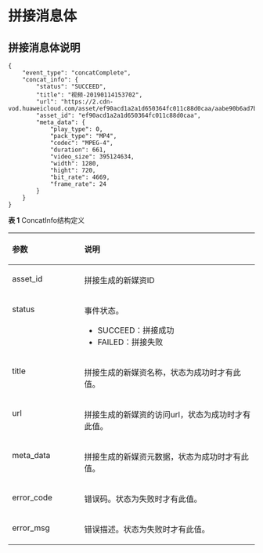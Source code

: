 # 拼接消息体<a name="ZH-CN_TOPIC_0139686936"></a>

## 拼接消息体说明<a name="section5996727439"></a>

```
{
	"event_type": "concatComplete",
	"concat_info": {
		"status": "SUCCEED",
		"title": "视频-20190114153702",
		"url": "https://2.cdn-vod.huaweicloud.com/asset/ef90acd1a2a1d650364fc011c88d0caa/aabe90b6ad7bfe7362e5719821def265.mp4",
		"asset_id": "ef90acd1a2a1d650364fc011c88d0caa",
		"meta_data": {
			"play_type": 0,
			"pack_type": "MP4",
			"codec": "MPEG-4",
			"duration": 661,
			"video_size": 395124634,
			"width": 1280,
			"hight": 720,
			"bit_rate": 4669,
			"frame_rate": 24
		}
	}
}
```

**表 1**  ConcatInfo结构定义

<a name="table129207577510"></a>
<table><thead align="left"><tr id="row592118571959"><th class="cellrowborder" valign="top" width="29.270000000000003%" id="mcps1.2.3.1.1"><p id="p15989769"><a name="p15989769"></a><a name="p15989769"></a>参数</p>
</th>
<th class="cellrowborder" valign="top" width="70.73%" id="mcps1.2.3.1.2"><p id="p13188912613"><a name="p13188912613"></a><a name="p13188912613"></a>说明</p>
</th>
</tr>
</thead>
<tbody><tr id="row149229571651"><td class="cellrowborder" valign="top" width="29.270000000000003%" headers="mcps1.2.3.1.1 "><p id="p1769717301364"><a name="p1769717301364"></a><a name="p1769717301364"></a>asset_id</p>
</td>
<td class="cellrowborder" valign="top" width="70.73%" headers="mcps1.2.3.1.2 "><p id="p19698103011612"><a name="p19698103011612"></a><a name="p19698103011612"></a>拼接生成的新媒资ID</p>
</td>
</tr>
<tr id="row49231757556"><td class="cellrowborder" valign="top" width="29.270000000000003%" headers="mcps1.2.3.1.1 "><p id="p169883017618"><a name="p169883017618"></a><a name="p169883017618"></a>status</p>
</td>
<td class="cellrowborder" valign="top" width="70.73%" headers="mcps1.2.3.1.2 "><p id="p20698183017614"><a name="p20698183017614"></a><a name="p20698183017614"></a>事件状态。</p>
<a name="ul8589317175"></a><a name="ul8589317175"></a><ul id="ul8589317175"><li>SUCCEED：拼接成功</li><li>FAILED：拼接失败</li></ul>
</td>
</tr>
<tr id="row159242570512"><td class="cellrowborder" valign="top" width="29.270000000000003%" headers="mcps1.2.3.1.1 "><p id="p1069818301467"><a name="p1069818301467"></a><a name="p1069818301467"></a>title</p>
</td>
<td class="cellrowborder" valign="top" width="70.73%" headers="mcps1.2.3.1.2 "><p id="p1669853011617"><a name="p1669853011617"></a><a name="p1669853011617"></a>拼接生成的新媒资名称，状态为成功时才有此值。</p>
</td>
</tr>
<tr id="row129248571514"><td class="cellrowborder" valign="top" width="29.270000000000003%" headers="mcps1.2.3.1.1 "><p id="p37005301163"><a name="p37005301163"></a><a name="p37005301163"></a>url</p>
</td>
<td class="cellrowborder" valign="top" width="70.73%" headers="mcps1.2.3.1.2 "><p id="p77003301161"><a name="p77003301161"></a><a name="p77003301161"></a>拼接生成的新媒资的访问url，状态为成功时才有此值。</p>
</td>
</tr>
<tr id="row692645715515"><td class="cellrowborder" valign="top" width="29.270000000000003%" headers="mcps1.2.3.1.1 "><p id="p1970153014618"><a name="p1970153014618"></a><a name="p1970153014618"></a>meta_data</p>
</td>
<td class="cellrowborder" valign="top" width="70.73%" headers="mcps1.2.3.1.2 "><p id="p197015301860"><a name="p197015301860"></a><a name="p197015301860"></a>拼接生成的新媒资元数据，状态为成功时才有此值。</p>
</td>
</tr>
<tr id="row29264576513"><td class="cellrowborder" valign="top" width="29.270000000000003%" headers="mcps1.2.3.1.1 "><p id="p1724716471365"><a name="p1724716471365"></a><a name="p1724716471365"></a>error_code</p>
</td>
<td class="cellrowborder" valign="top" width="70.73%" headers="mcps1.2.3.1.2 "><p id="p124719471866"><a name="p124719471866"></a><a name="p124719471866"></a>错误码。状态为失败时才有此值。</p>
</td>
</tr>
<tr id="row2827133612619"><td class="cellrowborder" valign="top" width="29.270000000000003%" headers="mcps1.2.3.1.1 "><p id="p10247174713613"><a name="p10247174713613"></a><a name="p10247174713613"></a>error_msg</p>
</td>
<td class="cellrowborder" valign="top" width="70.73%" headers="mcps1.2.3.1.2 "><p id="p122479471166"><a name="p122479471166"></a><a name="p122479471166"></a>错误描述。状态为失败时才有此值。</p>
</td>
</tr>
</tbody>
</table>

